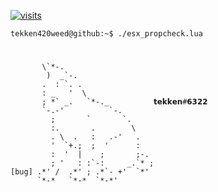 [![visits](https://hits.seeyoufarm.com/api/count/incr/badge.svg?url=https%3A%2F%2Fgithub.com%2Ftekken420weed%2Fesx_propcheck&count_bg=%23000000&title_bg=%23000000&icon=github.svg&icon_color=%23FFFFFF&title=𝙴𝚂𝚇_𝙿𝚁𝙾𝙿𝙲𝙷𝙴𝙲𝙺+𝚅𝙸𝚂𝙸𝚃𝚂&edge_flat=true)](https://github.com/tekken420weed)

```console
tekken420weed@github:~$ ./esx_propcheck.lua
```
<h1></h1>

```console                    
       \`*-.                    
        )  _`-.                 
       .  : `. .                
       : _   '  \               
       ; *` _.   `*-._          𝘁𝗲𝗸𝗸𝗲𝗻#𝟲𝟯𝟮𝟮
       `-.-'          `-.       
         ;       `       `.     
         :.       .        \    
         . \  .   :   .-'   .   
         '  `+.;  ;  '      :   
         :  '  |    ;       ;-. 
         ; '   : :`-:     _.`* ;
[bug] .*' /  .*' ; .*`- +'  `*' 
      `*-*   `*-*  `*-*'
```
